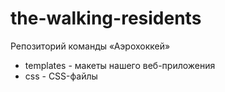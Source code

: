 # the-walking-residents
Репозиторий команды «Аэрохоккей»
- templates - макеты нашего веб-приложения
- css - CSS-файлы
